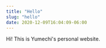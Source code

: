 ```yaml
---
title: "Hello"
slug: "hello"
date: 2020-12-09T16:04:09-06:00
---
```


Hi! This is Yumechi's personal website.